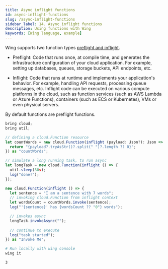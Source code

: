 ```yaml
---
title: Async inflight functions
id: async-inflight-functions
slug: /async-inflight-functions
sidebar_label: 14. Async inflight functions
description: Using functions with Wing
keywords: [Wing language, example]
---
```


Wing supports two function types [preflight and inflight](/docs/concepts/inflights).

- Preflight: Code that runs once, at compile time, and generates the infrastructure configuration of your cloud application. For example, setting up databases, queues, storage buckets, API endpoints, etc.

- Inflight: Code that runs at runtime and implements your application's behavior. For example, handling API requests, processing queue messages, etc. Inflight code can be executed on various compute platforms in the cloud, such as function services (such as AWS Lambda or Azure Functions), containers (such as ECS or Kubernetes), VMs or even physical servers.

By default functions are preflight functions.

```js playground example title="main.w"
bring cloud;
bring util;

// defining a cloud.Function resource
let countWords = new cloud.Function(inflight (payload: Json?): Json => {
  return "{payload?.tryAsStr()?.split(" ")?.length ?? 0}";
}) as "countWords";

// simulate a long running task, to run async
let longTask = new cloud.Function(inflight () => {
  util.sleep(30s);
  log("done!");
});

new cloud.Function(inflight () => {
  let sentence = "I am a sentence with 7 words";
  // invoking cloud.Function from inflight context
  let wordsCount = countWords.invoke(sentence);
  log("'{sentence}' has {wordsCount ?? "0"} words");

  // invokes async
  longTask.invokeAsync("");
  
  // continue to execute
  log("task started");
}) as "Invoke Me";
```

```bash title="Wing console output"
# Run locally with wing console
wing it

3
```